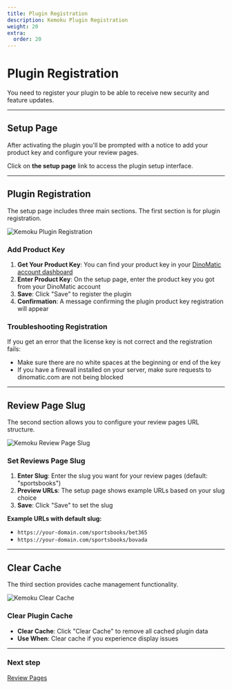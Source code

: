 ```yaml
---
title: Plugin Registration
description: Kemoku Plugin Registration
weight: 20
extra:
  order: 20
---
```


# Plugin Registration

You need to register your plugin to be able to receive new security and feature updates.

---

## Setup Page

After activating the plugin you'll be prompted with a notice to add your product key and configure your review pages.

Click on **the setup page** link to access the plugin setup interface.

---

## Plugin Registration

The setup page includes three main sections. The first section is for plugin registration.

![Kemoku Plugin Registration](https://media.dinomatic.com/images/docs/kemoku/kemoku-registration.webp)

### Add Product Key

1. **Get Your Product Key**: You can find your product key in your [DinoMatic account dashboard](https://dinomatic.com/account)
2. **Enter Product Key**: On the setup page, enter the product key you got from your DinoMatic account
3. **Save**: Click "Save" to register the plugin
4. **Confirmation**: A message confirming the plugin product key registration will appear

### Troubleshooting Registration

If you get an error that the license key is not correct and the registration fails:

- Make sure there are no white spaces at the beginning or end of the key
- If you have a firewall installed on your server, make sure requests to dinomatic.com are not being blocked

---

## Review Page Slug

The second section allows you to configure your review pages URL structure.

![Kemoku Review Page Slug](https://media.dinomatic.com/images/docs/kemoku/kemoku-review-page-slug.webp)

### Set Reviews Page Slug

1. **Enter Slug**: Enter the slug you want for your review pages (default: "sportsbooks")
2. **Preview URLs**: The setup page shows example URLs based on your slug choice
3. **Save**: Click "Save" to set the slug

**Example URLs with default slug:**

- `https://your-domain.com/sportsbooks/bet365`
- `https://your-domain.com/sportsbooks/bovada`

---

## Clear Cache

The third section provides cache management functionality.

![Kemoku Clear Cache](https://media.dinomatic.com/images/docs/kemoku/kemoku-setup-cache.webp)

### Clear Plugin Cache

- **Clear Cache**: Click "Clear Cache" to remove all cached plugin data
- **Use When**: Clear cache if you experience display issues

---

### Next step

[Review Pages](/docs/kemoku/review-pages/)
